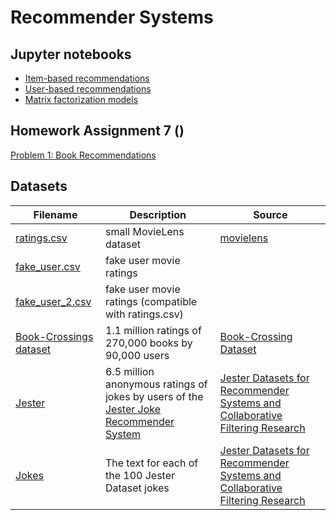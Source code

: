 # Recommender Systems

## Jupyter notebooks
- [Item-based recommendations](https://nbviewer.jupyter.org/github/um-perez-alvaro/Data-Science-Theory/blob/master/Jupyter%20Notebooks/Recommender%20Systems/notebooks/Item-Based%20Recommendation.ipynb)
- [User-based recommendations](https://nbviewer.jupyter.org/github/um-perez-alvaro/Data-Science-Theory/blob/master/Jupyter%20Notebooks/Recommender%20Systems/notebooks/User-Based%20Recommendations.ipynb)
- [Matrix factorization models](https://nbviewer.jupyter.org/github/um-perez-alvaro/Data-Science-Theory/blob/master/Jupyter%20Notebooks/Recommender%20Systems/notebooks/Matrix%20Factorizations%20models.ipynb)

## Homework Assignment 7 ()

[Problem 1: Book Recommendations](https://nbviewer.jupyter.org/github/um-perez-alvaro/Data-Science-Theory/blob/master/Jupyter%20Notebooks/Recommender%20Systems/homework/Problem%201.ipynb)


## Datasets
Filename | Description |  Source
--- | --- |  --- 
[ratings.csv](https://raw.githubusercontent.com/um-perez-alvaro/Data-Science-Theory/master/Data/ratings.csv) | small MovieLens dataset | [movielens](https://grouplens.org/datasets/movielens/latest/)
[fake_user.csv](https://raw.githubusercontent.com/um-perez-alvaro/Data-Science-Theory/master/Data/fake_user.csv) | fake user movie ratings |
[fake_user_2.csv](https://raw.githubusercontent.com/um-perez-alvaro/Data-Science-Theory/master/Data/fake_user_2.csv) | fake user movie ratings (compatible with ratings.csv) |
[Book-Crossings dataset](http://www2.informatik.uni-freiburg.de/~cziegler/BX/) |  1.1 million ratings of 270,000 books by 90,000 users | [Book-Crossing Dataset](http://www2.informatik.uni-freiburg.de/~cziegler/BX/)
[Jester](https://raw.githubusercontent.com/um-perez-alvaro/Data-Science-Theory/master/Data/jester.csv) | 6.5 million anonymous ratings of jokes by users of the [Jester Joke Recommender System](http://eigentaste.berkeley.edu/) | [Jester Datasets for Recommender Systems and Collaborative Filtering Research](http://eigentaste.berkeley.edu/dataset/)
[Jokes](https://raw.githubusercontent.com/um-perez-alvaro/Data-Science-Theory/master/Data/JokeText.csv) | The text for each of the 100 Jester Dataset jokes | [Jester Datasets for Recommender Systems and Collaborative Filtering Research](http://eigentaste.berkeley.edu/dataset/)
